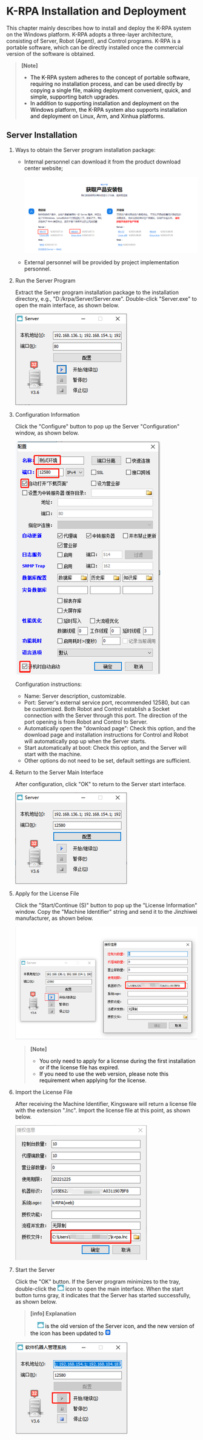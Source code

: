 # K-RPA Installation and Deployment

This chapter mainly describes how to install and deploy the K-RPA system on the Windows platform. K-RPA adopts a three-layer architecture, consisting of Server, Robot (Agent), and Control programs. K-RPA is a portable software, which can be directly installed once the commercial version of the software is obtained.

> **[Note]**  
> 
> - <font color="black">The K-RPA system adheres to the concept of portable software, requiring no installation process, and can be used directly by copying a single file, making deployment convenient, quick, and simple, supporting batch upgrades.</font>
> - <font color="black">In addition to supporting installation and deployment on the Windows platform, the K-RPA system also supports installation and deployment on Linux, Arm, and Xinhua platforms.</font>

## Server Installation <span id="server-installation"></span>

1. Ways to obtain the Server program installation package:

   - Internal personnel can download it from the product download center website;

     ![image-20230807102413043](Server.assets/image-20230807102413043.png)

   - External personnel will be provided by project implementation personnel.

2. Run the Server Program

   Extract the Server program installation package to the installation directory, e.g., "D:/krpa/Server/Server.exe". Double-click "Server.exe" to open the main interface, as shown below.

   ![image-20221125143608308](Server.assets/image-20221125143608308.png)

3. Configuration Information

   Click the "Configure" button to pop up the Server "Configuration" window, as shown below.

   ![image-20221129154717364](Server.assets/image-20221129154717364.png)

   Configuration instructions:

   - Name: Server description, customizable.
   - Port: Server's external service port, recommended 12580, but can be customized. Both Robot and Control establish a Socket connection with the Server through this port. The direction of the port opening is from Robot and Control to Server.
   - Automatically open the "download page": Check this option, and the download page and installation instructions for Control and Robot will automatically pop up when the Server starts.
   - Start automatically at boot: Check this option, and the Server will start with the machine.
   - Other options do not need to be set, default settings are sufficient.

4. Return to the Server Main Interface

   After configuration, click "OK" to return to the Server start interface.

   ![image-20221125143653900](Server.assets/image-20221125143653900.png)

5. Apply for the License File

   Click the "Start/Continue (S)" button to pop up the "License Information" window. Copy the "Machine Identifier" string and send it to the Jinzhiwei manufacturer, as shown below.

   ![image-20221129154940325](Server.assets/image-20221129154940325.png)

   > **[Note]**  
   > 
   > - <font color="black">You only need to apply for a license during the first installation or if the license file has expired.</font>
   > - <font color="black">If you need to use the web version, please note this requirement when applying for the license.</font>

6. Import the License File

   After receiving the Machine Identifier, Kingsware will return a license file with the extension ".lnc". Import the license file at this point, as shown below.

   ![image-20221129155018302](Server.assets/image-20221129155018302.png)

7. Start the Server

   Click the "OK" button. If the Server program minimizes to the tray, double-click the ![1669366217173](Server.assets/1669366217173.jpg) icon to open the main interface. When the start button turns gray, it indicates that the Server has started successfully, as shown below.

   > **[info] Explanation**  
   > 
   > <span>&emsp;</span><font color="black"> ![1669366217173](Server.assets/1669366217173.jpg) is the old version of the Server icon, and the new version of the icon has been updated to ![1691659519577](Server.assets/1691659519577.png)</font>

   ![image-20221129155118835](Server.assets/image-20221129155118835.png)



